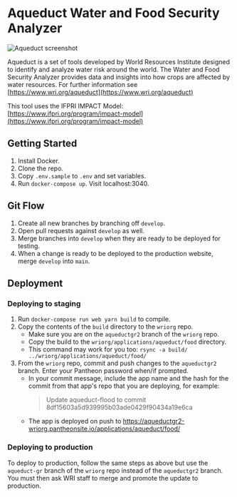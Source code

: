 # Aqueduct Water and Food Security Analyzer

![Aqueduct screenshot](./screenshot.png)

Aqueduct is a set of tools developed by World Resources Institute designed to identify and analyze water risk around the world. The Water and Food Security Analyzer provides data and insights into how crops are affected by water resources. For further information see [https://www.wri.org/aqueduct](https://www.wri.org/aqueduct)

This tool uses the IFPRI IMPACT Model: [https://www.ifpri.org/program/impact-model](https://www.ifpri.org/program/impact-model)


## Getting Started

1. Install Docker.
2. Clone the repo.
3. Copy `.env.sample` to `.env` and set variables.
4. Run `docker-compose up`. Visit localhost:3040.


## Git Flow

1. Create all new branches by branching off `develop`.
2. Open pull requests against `develop` as well.
3. Merge branches into `develop` when they are ready to be deployed for testing.
4. When a change is ready to be deployed to the production website, merge `develop` into `main`.


## Deployment

### Deploying to staging

1. Run `docker-compose run web yarn build` to compile.
2. Copy the contents of the `build` directory to the `wriorg` repo.
    - Make sure you are on the `aqueductgr2` branch of the `wriorg` repo.
    - Copy the build to the `wriorg/applications/aqueduct/food` directory.
    - This command may work for you too: `rsync -a build/ ../wriorg/applications/aqueduct/food/`
3. From the `wriorg` repo, commit and push changes to the `aqueductgr2` branch. Enter your Pantheon password when/if prompted.
    - In your commit message, include the app name and the hash for the commit from that app's repo that you are deploying, for example:
      > Update aqueduct-flood to commit 8df15603a5d939995b03ade0429f90434a19e6ca
    - The app is deployed on push to https://aqueductgr2-wriorg.pantheonsite.io/applications/aqueduct/food/


### Deploying to production

To deploy to production, follow the same steps as above but use the `aqueduct-gr` branch of the `wriorg` repo instead of the `aqueductgr2` branch. You must then ask WRI staff to merge and promote the update to production.
